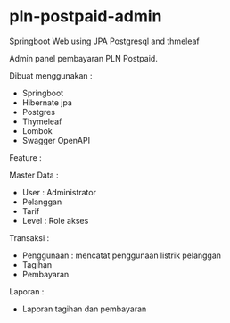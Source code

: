# pln-postpaid-admin
Springboot Web using JPA Postgresql and thmeleaf

Admin panel pembayaran PLN Postpaid.

Dibuat menggunakan :
- Springboot
- Hibernate jpa
- Postgres
- Thymeleaf
- Lombok
- Swagger OpenAPI

Feature :

Master Data :
- User : Administrator
- Pelanggan
- Tarif
- Level : Role akses

Transaksi :
- Penggunaan : mencatat penggunaan listrik pelanggan
- Tagihan
- Pembayaran

Laporan :
- Laporan tagihan dan pembayaran


